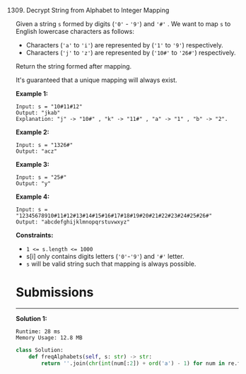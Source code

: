 1309. Decrypt String from Alphabet to Integer Mapping

Given a string `s` formed by digits (`'0'` - `'9'`) and `'#'` . We want to map `s` to English lowercase characters as follows:

* Characters (`'a'` to `'i'`) are represented by (`'1'` to `'9'`) respectively.
* Characters (`'j'` to `'z'`) are represented by (`'10#'` to `'26#'`) respectively. 

Return the string formed after mapping.

It's guaranteed that a unique mapping will always exist.

 

**Example 1:**
```
Input: s = "10#11#12"
Output: "jkab"
Explanation: "j" -> "10#" , "k" -> "11#" , "a" -> "1" , "b" -> "2".
```

**Example 2:**
```
Input: s = "1326#"
Output: "acz"
```

**Example 3:**
```
Input: s = "25#"
Output: "y"
```

**Example 4:**
```
Input: s = "12345678910#11#12#13#14#15#16#17#18#19#20#21#22#23#24#25#26#"
Output: "abcdefghijklmnopqrstuvwxyz"
```

**Constraints:**

* `1 <= s.length <= 1000`
* s[i] only contains digits letters (`'0'`-`'9'`) and `'#'` letter.
* `s` will be valid string such that mapping is always possible.

# Submissions
---
**Solution 1:**
```
Runtime: 28 ms
Memory Usage: 12.8 MB
```
```python
class Solution:
    def freqAlphabets(self, s: str) -> str:
        return ''.join(chr(int(num[:2]) + ord('a') - 1) for num in re.findall(r'\d\d#|\d', s))
```